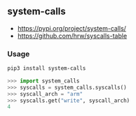 ## system-calls
- https://pypi.org/project/system-calls/
- https://github.com/hrw/syscalls-table

### Usage
```bash
pip3 install system-calls
```

```python
>>> import system_calls
>>> syscalls = system_calls.syscalls()
>>> syscall_arch = "arm"
>>> syscalls.get("write", syscall_arch)
4
```
